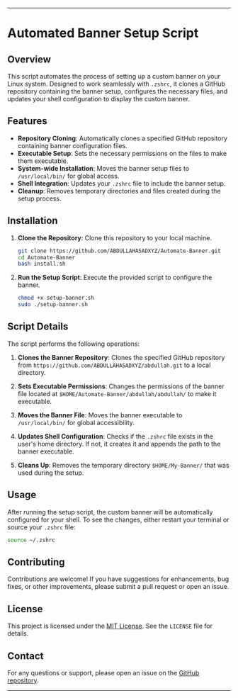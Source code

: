 
---

# Automated Banner Setup Script

## Overview

This script automates the process of setting up a custom banner on your Linux system. Designed to work seamlessly with `.zshrc`, it clones a GitHub repository containing the banner setup, configures the necessary files, and updates your shell configuration to display the custom banner.

## Features

- **Repository Cloning**: Automatically clones a specified GitHub repository containing banner configuration files.
- **Executable Setup**: Sets the necessary permissions on the files to make them executable.
- **System-wide Installation**: Moves the banner setup files to `/usr/local/bin/` for global access.
- **Shell Integration**: Updates your `.zshrc` file to include the banner setup.
- **Cleanup**: Removes temporary directories and files created during the setup process.

## Installation

1. **Clone the Repository**: Clone this repository to your local machine.

   ```bash
   git clone https://github.com/ABDULLAHASADXYZ/Automate-Banner.git
   cd Automate-Banner
   bash install.sh
   ``` 

2. **Run the Setup Script**: Execute the provided script to configure the banner.

   ```bash
   chmod +x setup-banner.sh
   sudo ./setup-banner.sh
   ```

## Script Details

The script performs the following operations:

1. **Clones the Banner Repository**: Clones the specified GitHub repository from `https://github.com/ABDULLAHASADXYZ/abdullah.git` to a local directory.
   
2. **Sets Executable Permissions**: Changes the permissions of the banner file located at `$HOME/Automate-Banner/abdullah/abdullah/` to make it executable.
   
3. **Moves the Banner File**: Moves the banner executable to `/usr/local/bin/` for global accessibility.
   
4. **Updates Shell Configuration**: Checks if the `.zshrc` file exists in the user's home directory. If not, it creates it and appends the path to the banner executable.
   
5. **Cleans Up**: Removes the temporary directory `$HOME/My-Banner/` that was used during the setup.

## Usage

After running the setup script, the custom banner will be automatically configured for your shell. To see the changes, either restart your terminal or source your `.zshrc` file:

```bash
source ~/.zshrc
```

## Contributing

Contributions are welcome! If you have suggestions for enhancements, bug fixes, or other improvements, please submit a pull request or open an issue.

## License

This project is licensed under the [MIT License](LICENSE). See the `LICENSE` file for details.

## Contact

For any questions or support, please open an issue on the [GitHub repository](https://github.com/ABDULLAHASADXYZ/abdullah/issues).

---

